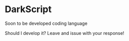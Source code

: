 # DarkScript
Soon to be developed coding language 

Should I develop it? Leave and issue with your response!
